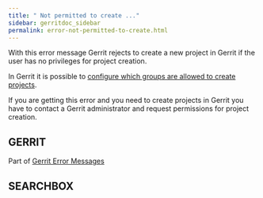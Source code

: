```yaml
---
title: " Not permitted to create ..."
sidebar: gerritdoc_sidebar
permalink: error-not-permitted-to-create.html
---
```

With this error message Gerrit rejects to create a new project in Gerrit
if the user has no privileges for project creation.

In Gerrit it is possible to [configure which groups are allowed to
create projects](config-gerrit.html#repository).

If you are getting this error and you need to create projects in Gerrit
you have to contact a Gerrit administrator and request permissions for
project creation.

## GERRIT

Part of [Gerrit Error Messages](error-messages.html)

## SEARCHBOX

